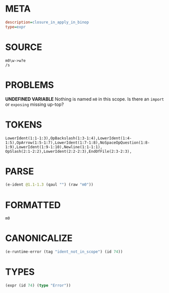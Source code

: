 # META
~~~ini
description=closure_in_apply_in_binop
type=expr
~~~
# SOURCE
~~~roc
m0\w->w?e
/s
~~~
# PROBLEMS
**UNDEFINED VARIABLE**
Nothing is named `m0` in this scope.
Is there an `import` or `exposing` missing up-top?

# TOKENS
~~~zig
LowerIdent(1:1-1:3),OpBackslash(1:3-1:4),LowerIdent(1:4-1:5),OpArrow(1:5-1:7),LowerIdent(1:7-1:8),NoSpaceOpQuestion(1:8-1:9),LowerIdent(1:9-1:10),Newline(1:1-1:1),
OpSlash(2:1-2:2),LowerIdent(2:2-2:3),EndOfFile(2:3-2:3),
~~~
# PARSE
~~~clojure
(e-ident @1.1-1.3 (qaul "") (raw "m0"))
~~~
# FORMATTED
~~~roc
m0
~~~
# CANONICALIZE
~~~clojure
(e-runtime-error (tag "ident_not_in_scope") (id 74))
~~~
# TYPES
~~~clojure
(expr (id 74) (type "Error"))
~~~
